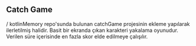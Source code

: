 ## Catch Game
/ kotlinMemory repo'sunda bulunan catchGame projesinin ekleme yapılarak ilerletilmiş halidir. Basit bir ekranda çıkan karakteri yakalama oyunudur. Verilen süre içerisinde en fazla skor elde edilmeye çalışılır.